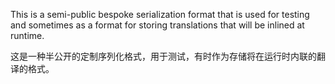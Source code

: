 This is a semi-public bespoke serialization format that is used for testing and sometimes as a
format for storing translations that will be inlined at runtime.

这是一种半公开的定制序列化格式，用于测试，有时作为存储将在运行时内联的翻译的格式。